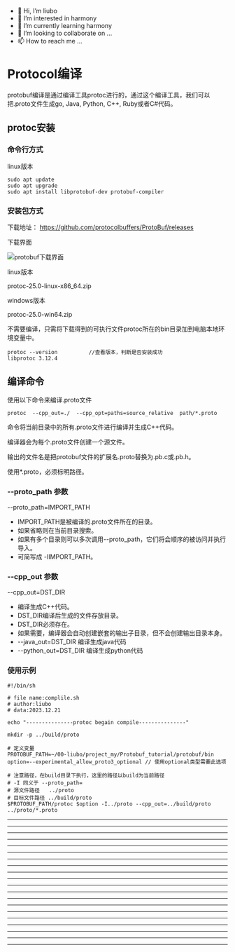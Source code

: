 * 👋 Hi, I’m liubo
* 👀 I’m interested in harmony
* 🌱 I’m currently learning harmony
* 💞️ I’m looking to collaborate on ...
* 📫 How to reach me ...



# Protocol编译

protobuf编译是通过编译工具protoc进行的，通过这个编译工具，我们可以把.proto文件生成go, Java, Python, C++, Ruby或者C#代码。



## protoc安装

### 命令行方式

linux版本

```shell
sudo apt update
sudo apt upgrade
sudo apt install libprotobuf-dev protobuf-compiler  
```



### 安装包方式

下载地址： https://github.com/protocolbuffers/ProtoBuf/releases

下载界面



![protobuf下载界面](/home/liubo/00-liubo/project_my/Protobuf_tutorial/picture/protobuf下载界面.png)



linux版本

protoc-25.0-linux-x86_64.zip

windows版本

protoc-25.0-win64.zip



不需要编译，只需将下载得到的可执行文件protoc所在的bin目录加到电脑本地环境变量中。

```shell
protoc --version          //查看版本，判断是否安装成功
libprotoc 3.12.4
```





## 编译命令

使用以下命令来编译.proto文件

```shell
protoc  --cpp_out=./  --cpp_opt=paths=source_relative  path/*.proto
```

命令将当前目录中的所有.proto文件进行编译并生成C++代码。

编译器会为每个.proto文件创建一个源文件。

输出的文件名是把protobuf文件的扩展名.proto替换为.pb.c或.pb.h。

使用*.proto，必须标明路径。



### --proto_path 参数

--proto_path=IMPORT_PATH

- IMPORT_PATH是被编译的.proto文件所在的目录。
- 如果省略则在当前目录搜索。
- 如果有多个目录则可以多次调用--proto_path，它们将会顺序的被访问并执行导入。
- 可简写成 -IIMPORT_PATH。



### --cpp_out 参数

--cpp_out=DST_DIR

- 编译生成C++代码。
- DST_DIR编译后生成的文件存放目录。
- DST_DIR必须存在。
- 如果需要，编译器会自动创建嵌套的输出子目录，但不会创建输出目录本身。
- --java_out=DST_DIR 编译生成java代码
- --python_out=DST_DIR 编译生成python代码



### 使用示例

```shell
#!/bin/sh

# file name:complile.sh
# author:liubo
# data:2023.12.21

echo "---------------protoc begain compile---------------"

mkdir -p ../build/proto

# 定义变量
PROTOBUF_PATH=~/00-liubo/project_my/Protobuf_tutorial/protobuf/bin
option=--experimental_allow_proto3_optional // 使用optional类型需要此选项

# 注意路径，在build目录下执行，这里的路径以build为当前路径
# -I 同义于 --proto_path=
# 源文件路径   ../proto
# 目标文件路径 ../build/proto
$PROTOBUF_PATH/protoc $option -I../proto --cpp_out=../build/proto ../proto/*.proto

```

















---

---

---

---

---

---

---

---

---

---

---

---

---

---

---

---

---

---

---

---